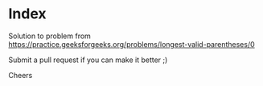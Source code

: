 # Index

Solution to problem from https://practice.geeksforgeeks.org/problems/longest-valid-parentheses/0

Submit a pull request if you can make it better ;) 

Cheers